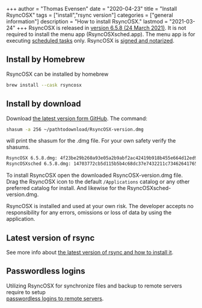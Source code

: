 +++
author = "Thomas Evensen"
date = "2020-04-23"
title =  "Install RsyncOSX"
tags = ["install","rsync version"]
categories = ["general information"]
description = "How to install RsyncOSX."
lastmod = "2021-03-24"
+++
RsyncOSX is released in [version 6.5.8 (24 March 2021)](https://github.com/rsyncOSX/RsyncOSX/releases/tag/v6.5.8). It is not required to install the menu app (RsyncOSXsched.app). The menu app is for executing [scheduled tasks](/post/scheduletasks) only. RsyncOSX is [signed and notarized](/post/notarized/).

## Install by Homebrew

RsyncOSX can be installed by homebrew
```bash
brew install --cask rsyncosx
```
## Install by download

Download [the latest version form GitHub](https://github.com/rsyncOSX/RsyncOSX/releases). The command:
```bash
shasum -a 256 ~/pathtodownload/RsyncOSX-version.dmg
```

will print the shasum for the .dmg file. For your own safety verify the shasums.

```bash
RsyncOSX 6.5.8.dmg: 4f23be29b260a93e05a2b9abf2ac42419b918b455e664d12ed92663ee008ad4e  
RsyncOSXsched 6.5.8.dmg: 14703772cb5d115b5b4c68dc37e7432211c73462641765eb9be9afc33ecfd2b1
```

To install RsyncOSX open the downloaded RsyncOSX-version.dmg file. Drag the RsyncOSX icon to the default `/Applications` catalog or any other preferred catalog for install. And likewise for the RsyncOSXsched-version.dmg.

RsyncOSX is installed and used at your own risk. The developer accepts no responsibility for any errors, omissions or loss of data by using the application.

## Latest version of rsync

See more info about [the latest version of rsync and how to install it](/post/rsync/).

## Passwordless logins

Utilizing RsyncOSX for synchronize files and backup to remote servers require to setup  
[passwordless logins to remote servers](/post/remotelogins/).
